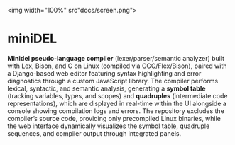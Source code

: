 <img width="100%" src"docs/screen.png">

# miniDEL
**Minidel pseudo-language compiler** (lexer/parser/semantic analyzer) built with Lex, Bison, and C on Linux (compiled via GCC/Flex/Bison), paired with a Django-based web editor featuring syntax highlighting and error diagnostics through a custom JavaScript library. 
The compiler performs lexical, syntactic, and semantic analysis, generating a **symbol table** (tracking variables, types, and scopes) and **quadruples** (intermediate code representations), which are displayed in real-time within the UI alongside a console showing compilation logs and errors. 
The repository excludes the compiler’s source code, providing only precompiled Linux binaries, while the web interface dynamically visualizes the symbol table, quadruple sequences, and compiler output through integrated panels.
